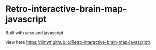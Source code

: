 # Retro-interactive-brain-map-javascript

Built with scss and javascript

view here https://timwf.github.io/Retro-interactive-brain-map-javascript/.
